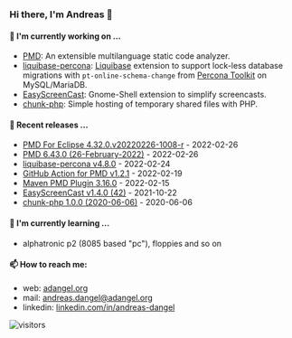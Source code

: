### Hi there, I'm Andreas 👋

#### 🔭 I'm currently working on ...

*   [PMD](https://github.com/pmd/pmd): An extensible multilanguage static code analyzer.
*   [liquibase-percona](https://github.com/liquibase/liquibase-percona): [Liquibase](https://github.com/liquibase/liquibase) extension to support lock-less database migrations with `pt-online-schema-change` from [Percona Toolkit](https://www.percona.com/doc/percona-toolkit/LATEST/index.html) on MySQL/MariaDB.
*   [EasyScreenCast](https://github.com/EasyScreenCast/EasyScreenCast): Gnome-Shell extension to simplify screencasts.
*   [chunk-php](https://github.com/adangel/chunk-php): Simple hosting of temporary shared files with PHP. 

#### 🚀 Recent releases ...

*   [PMD For Eclipse 4.32.0.v20220226-1008-r](https://github.com/pmd/pmd-eclipse-plugin/releases/tag/4.32.0.v20220226-1008-r) - 2022-02-26
*   [PMD 6.43.0 (26-February-2022)](https://github.com/pmd/pmd/releases/tag/pmd_releases/6.43.0) - 2022-02-26
*   [liquibase-percona v4.8.0](https://github.com/liquibase/liquibase-percona/releases/tag/liquibase-percona-4.8.0) - 2022-02-24
*   [GitHub Action for PMD v1.2.1](https://github.com/pmd/pmd-github-action/releases/tag/v1.2.1) - 2022-02-19
*   [Maven PMD Plugin 3.16.0](https://github.com/apache/maven-pmd-plugin/releases/tag/maven-pmd-plugin-3.16.0) - 2022-02-15
*   [EasyScreenCast v1.4.0 (42)](https://github.com/EasyScreenCast/EasyScreenCast/releases/tag/1.4.0) - 2021-10-22
*   [chunk-php 1.0.0 (2020-06-06)](https://github.com/adangel/chunk-php/releases/tag/1.0.0) - 2020-06-06

#### 🌱 I'm currently learning ...

*   alphatronic p2 (8085 based "pc"), floppies and so on

#### 📫 How to reach me:

*   web: [adangel.org](https://adangel.org)
*   mail: [andreas.dangel@adangel.org](mailto:andreas.dangel@adangel.org)
*   linkedin: [linkedin.com/in/andreas-dangel](https://www.linkedin.com/in/andreas-dangel)

![visitors](https://visitor-badge.glitch.me/badge?page_id=adangel.adangel)
